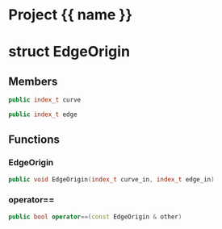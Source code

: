<script setup>
import {useRoute} from 'vitepress'
const {path} = useRoute()
const tokens = path.split('/')
const words = tokens[2].split('-');
for (let i = 0; i < words.length; i++) {
    words[i] = words[i].charAt(0).toUpperCase() + words[i].slice(1);
    words[i] = words[i].replace('geode', 'Geode')
}
const name = words.join('-');
</script>
# Project {{ name }}

# struct EdgeOrigin


## Members

```cpp
public index_t curve

```

```cpp
public index_t edge

```



## Functions

### EdgeOrigin

```cpp
public void EdgeOrigin(index_t curve_in, index_t edge_in)
```


### operator==

```cpp
public bool operator==(const EdgeOrigin & other)
```




